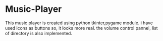 # Music-Player

This music player is created using python tkinter,pygame module.
i have used icons as buttons so, it looks more real. the volume control pannel, list of directory is also implemented.
